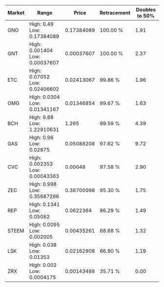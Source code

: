 | Market | Range | Price| Retracement | Doubles to 50% |
| --- | --- | --- | --- | --- |
| GNO | High: 0.49<br />Low: 0.17384089 | 0.17384089 | 100.00 % | 1.91 |
| GNT | High: 0.001404<br />Low: 0.00037607 | 0.00037607 | 100.00 % | 2.37 |
| ETC | High: 0.07052<br />Low: 0.02406602 | 0.02413067 | 99.86 % | 1.96 |
| OMG | High: 0.0304<br />Low: 0.01341167 | 0.01346854 | 99.67 % | 1.63 |
| BCH | High: 9.88<br />Low: 1.22910631 | 1.265 | 99.59 % | 4.39 |
| GAS | High: 0.96<br />Low: 0.02875 | 0.05088208 | 97.62 % | 9.72 |
| CVC | High: 0.002353<br />Low: 0.00043363 | 0.00048 | 97.58 % | 2.90 |
| ZEC | High: 0.998<br />Low: 0.35687266 | 0.38700098 | 95.30 % | 1.75 |
| REP | High: 0.1341<br />Low: 0.05082 | 0.0622364 | 86.29 % | 1.49 |
| STEEM | High: 0.0095<br />Low: 0.002005 | 0.00435261 | 68.68 % | 1.32 |
| LSK | High: 0.038<br />Low: 0.01353 | 0.02162908 | 66.90 % | 1.19 |
| ZRX | High: 0.002<br />Low: 0.0004175 | 0.00143488 | 35.71 % | 0.00 |

